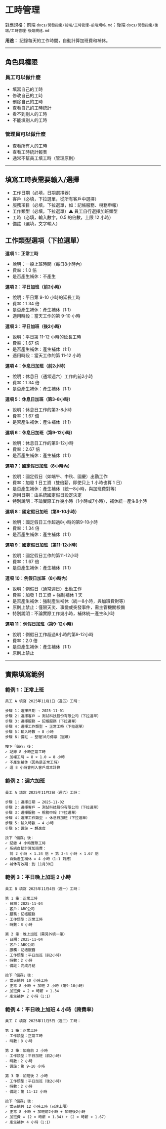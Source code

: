 # 工時管理

對應規格：前端 `docs/開發指南/前端/工時管理-前端規格.md`；後端 `docs/開發指南/後端/工時管理-後端規格.md`

**用途：** 記錄每天的工作時間，自動計算加班費和補休。

---

## 角色與權限

### 員工可以做什麼
- 填寫自己的工時
- 修改自己的工時
- 刪除自己的工時
- 查看自己的工時統計
- 看不到別人的工時
- 不能填別人的工時

### 管理員可以做什麼
- 查看所有人的工時
- 查看工時統計報表
- 通常不幫員工填工時（管理原則）

---

## 填寫工時表需要輸入/選擇
- 工作日期（必填，日期選擇器）
- 客戶（必填，下拉選單，從所有客戶中選擇）
- 服務項目（必填，下拉選單，如：記帳服務、稅務申報）
- 工作類型（必填，下拉選單）⚠️ 員工自行選擇加班類型
- 工時（必填，輸入數字，0.5 的倍數，上限 12 小時）
- 備註（選填，文字輸入）

## 工作類型選項（下拉選單）

**選項 1：正常工時**
- 說明：一般上班時間（每日8小時內）
- 費率：1.0 倍
- 是否產生補休：不產生

**選項 2：平日加班（前2小時）**
- 說明：平日第 9-10 小時的延長工時
- 費率：1.34 倍
- 是否產生補休：產生補休（1:1）
- 適用時段：當天工作的第 9-10 小時

**選項 3：平日加班（後2小時）**
- 說明：平日第 11-12 小時的延長工時
- 費率：1.67 倍
- 是否產生補休：產生補休（1:1）
- 適用時段：當天工作的第 11-12 小時

**選項 4：休息日加班（前2小時）**
- 說明：休息日（通常週六）工作的前2小時
- 費率：1.34 倍
- 是否產生補休：產生補休（1:1）

**選項 5：休息日加班（第3-8小時）**
- 說明：休息日工作的第3-8小時
- 費率：1.67 倍
- 是否產生補休：產生補休（1:1）

**選項 6：休息日加班（第9-12小時）**
- 說明：休息日工作的第9-12小時
- 費率：2.67 倍
- 是否產生補休：產生補休（1:1）

**選項 7：國定假日加班（8小時內）**
- 說明：國定假日（如端午、中秋、國慶）出勤工作
- 費率：加發 1 日工資（雙倍薪，即使只上 1 小時也算 1 日）
- 是否產生補休：產生補休（統一8小時，與加班費對等）
- 適用日期：由系統國定假日設定決定
- 特別說明：不論實際工作幾小時（1小時或7小時），補休統一產生8小時

**選項 8：國定假日加班（第9-10小時）**
- 說明：國定假日工作超過8小時的第9-10小時
- 費率：1.34 倍
- 是否產生補休：產生補休（1:1）

**選項 9：國定假日加班（第11-12小時）**
- 說明：國定假日工作的第11-12小時
- 費率：1.67 倍
- 是否產生補休：產生補休（1:1）

**選項 10：例假日加班（8小時內）**
- 說明：例假日（通常週日）出勤工作
- 費率：加發 1 日工資 + 強制補休 1 天
- 是否產生補休：強制產生補休（統一8小時，與加班費對等）
- 原則上禁止：僅限天災、事變或突發事件，需主管機關核備
- 特別說明：不論實際工作幾小時，補休統一產生8小時

**選項 11：例假日加班（第9-12小時）**
- 說明：例假日工作超過8小時的第9-12小時
- 費率：2.0 倍
- 是否產生補休：產生補休（1:1）
- 原則上禁止

---

## 實際填寫範例

### 範例 1：正常上班
```
員工 A 填寫 2025年11月1日（週五）工時：

步驟 1：選擇日期 → 2025-11-01
步驟 2：選擇客戶 → 測試科技股份有限公司（下拉選單）
步驟 3：選擇服務 → 記帳服務（下拉選單）
步驟 4：選擇工作類型 → 正常工時（下拉選單）
步驟 5：輸入時數 → 8 小時
步驟 6：備註 → 整理10月傳票（選填）

按下「儲存」後：
✓ 記錄 8 小時正常工時
✓ 加權工時 = 8 × 1.0 = 8 小時
✓ 不產生補休（因為是正常工時）
✓ 這 8 小時會列入客戶成本計算
```

### 範例 2：週六加班
```
員工 A 填寫 2025年11月2日（週六）工時：

步驟 1：選擇日期 → 2025-11-02
步驟 2：選擇客戶 → 測試科技股份有限公司（下拉選單）
步驟 3：選擇服務 → 稅務申報（下拉選單）
步驟 4：選擇工作類型 → 休息日加班（下拉選單）
步驟 5：輸入時數 → 4 小時
步驟 6：備註 → 趕進度

按下「儲存」後：
✓ 記錄 4 小時實際工時
✓ 系統自動計算加班費：
  前 2 小時 × 1.34 倍 + 第 3-4 小時 × 1.67 倍
✓ 自動產生補休 = 4 小時（1:1 對應）
✓ 補休有效期：到 11月30日
```

### 範例 3：平日晚上加班 2 小時
```
員工 B 填寫 2025年11月4日（週一）工時：

第 1 筆：正常工時
- 日期：2025-11-04
- 客戶：ABC公司
- 服務：記帳服務
- 工作類型：正常工時
- 時數：8 小時

第 2 筆：晚上加班（需另外填一筆）
- 日期：2025-11-04
- 客戶：ABC公司
- 服務：記帳服務
- 工作類型：平日加班（前2小時）
- 時數：2 小時
- 備註：完成月結

按下「儲存」後：
✓ 當天總共 10 小時工時
✓ 正常 8 小時 + 加班 2 小時（第9-10小時）
✓ 加班費 = 2 × 時薪 × 1.34
✓ 產生補休 2 小時（1:1）
```

### 範例 4：平日晚上加班 4 小時（跨費率）
```
員工 C 填寫 2025年11月5日（週二）工時：

第 1 筆：正常工時
- 工作類型：正常工時
- 時數：8 小時

第 2 筆：加班前 2 小時
- 工作類型：平日加班（前2小時）
- 時數：2 小時
- 備註：第 9-10 小時

第 3 筆：加班後 2 小時
- 工作類型：平日加班（後2小時）
- 時數：2 小時
- 備註：第 11-12 小時

按下「儲存」後：
✓ 當天總共 12 小時工時（已達上限）
✓ 正常 8 小時 + 加班前2小時 + 加班後2小時
✓ 加班費 = (2 × 時薪 × 1.34) + (2 × 時薪 × 1.67)
✓ 產生補休 4 小時（1:1）
```
